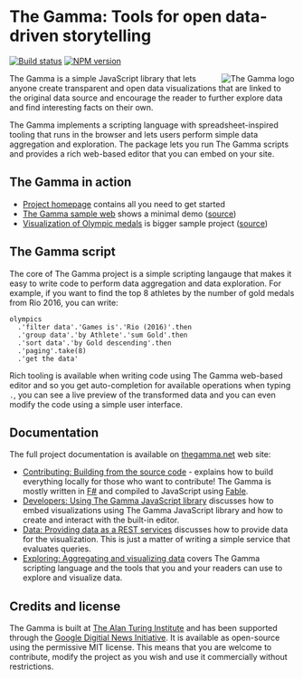 # The Gamma: Tools for open data-driven storytelling

[![Build status](https://api.travis-ci.org/the-gamma/thegamma-script.svg)](https://travis-ci.org/the-gamma/thegamma-script)
[![NPM version](https://img.shields.io/npm/v/thegamma-script.svg)](https://npmjs.org/package/thegamma-script)

<img align="right" src="https://github.com/the-gamma/thegamma-script/raw/master/img/logo.png" alt="The Gamma logo" />

The Gamma is a simple JavaScript library that lets anyone create transparent and open data 
visualizations that are linked to the original data source and encourage the reader to 
further explore data and find interesting facts on their own.

The Gamma implements a scripting language with spreadsheet-inspired tooling 
that runs in the browser and lets users perform simple data aggregation and exploration. 
The package lets you run The Gamma scripts and provides a rich web-based editor that 
you can embed on your site. 

## The Gamma in action

 - [Project homepage](http://thegamma.net/) contains all you need to get started
 - [The Gamma sample web](http://thegamma-sample-web.azurewebsites.net/) shows a minimal demo ([source](https://github.com/the-gamma/thegamma-sample-web))
 - [Visualization of Olympic medals](http://rio2016.thegamma.net/) is bigger sample project ([source](https://github.com/the-gamma/thegamma-olympics-web))
 
## The Gamma script

The core of The Gamma project is a simple scripting langauge that makes it easy to write
code to perform data aggregation and data exploration. For example, if you want to find the
top 8 athletes by the number of gold medals from Rio 2016, you can write:

```
olympics
  .'filter data'.'Games is'.'Rio (2016)'.then
  .'group data'.'by Athlete'.'sum Gold'.then
  .'sort data'.'by Gold descending'.then
  .'paging'.take(8)
  .'get the data'
```

Rich tooling is available when writing code using The Gamma web-based editor and so you get
auto-completion for available operations when typing `.`, you can see a live preview of 
the transformed data and you can even modify the code using a simple user interface.

## Documentation

The full project documentation is available on [thegamma.net](http://thegamma.net) web site:
 
 - [Contributing: Building from the source code](http://thegamma.net/contributing/) - 
   explains how to build everything locally for those who want to contribute!
   The Gamma is mostly written in [F#](http://fsharp.org) and compiled to JavaScript using 
   [Fable](http://fable.io/).
 - [Developers: Using The Gamma JavaScript library](http://thegamma.net/developers/) 
   discusses how to embed visualizations using The Gamma JavaScript library and how
   to create and interact with the built-in editor.
 - [Data: Providing data as a REST services](http://thegamma.net/publishing/)
   discusses how to provide data for the visualization. This is just a matter of
   writing a simple service that evaluates queries.
 - [Exploring: Aggregating and visualizing data](http://thegamma.net/exploring/)
   covers The Gamma scripting language and the tools that you and your readers can
   use to explore and visualize data.

## Credits and license
The Gamma is built at [The Alan Turing Institute](https://www.turing.ac.uk/) and has been 
supported through the [Google Digitial News Initiative](https://www.digitalnewsinitiative.com/).
It is available as open-source using the permissive MIT license. This means that you are welcome
to contribute, modify the project as you wish and use it commercially without restrictions.
